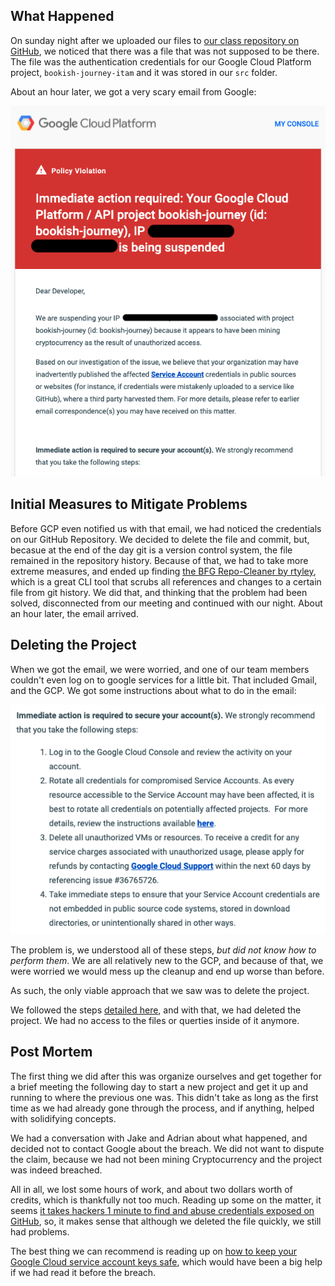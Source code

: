 ## What Happened

On sunday night after we uploaded our files to [our class repository on GitHub](https://github.com/AdrianTJ/bookish-journey), we noticed that there was a file that was not supposed to be there. The file was the authentication credentials for our Google Cloud Platform project, `bookish-journey-itam` and it was stored in our `src` folder. 

About an hour later, we got a very scary email from Google: 

![google-email](./google-email.png "Email from GCP")

## Initial Measures to Mitigate Problems

Before GCP even notified us with that email, we had noticed the credentials on our GitHub Repository. We decided to delete the file and commit, but, becasue at the end of the day git is a version control system, the file remained in the repository history. Because of that, we had to take more extreme measures, and ended up finding [the BFG Repo-Cleaner by rtyley](https://rtyley.github.io/bfg-repo-cleaner/), which is a great CLI tool that scrubs all references and changes to a certain file from git history. We did that, and thinking that the problem had been solved, disconnected from our meeting and continued with our night. About an hour later, the email arrived. 

## Deleting the Project

When we got the email, we were worried, and one of our team members couldn't even log on to google services for a little bit. That included Gmail, and the GCP. We got some instructions about what to do in the email: 

![google-email-instructions](./instructions.png "Instructions in the Email")

The problem is, we understood all of these steps, *but did not know how to perform them*. We are all relatively new to the GCP, and because of that, we were worried we would mess up the cleanup and end up worse than before. 

As such, the only viable approach that we saw was to delete the project. 

We followed the steps [detailed here](https://cloud.google.com/resource-manager/docs/creating-managing-projects#shutting_down_projects), and with that, we had deleted the project. We had no access to the files or querties inside of it anymore. 

## Post Mortem

The first thing we did after this was organize ourselves and get together for a brief meeting the following day to start a new project and get it up and running to where the previous one was. This didn't take as long as the first time as we had already gone through the process, and if anything, helped with solidifying concepts. 

We had a conversation with Jake and Adrian about what happened, and decided not to contact Google about the breach. We did not want to dispute the claim, because we had not been mining Cryptocurrency and the project was indeed breached. 

All in all, we lost some hours of work, and about two dollars worth of credits, which is thankfully not too much. Reading up some on the matter, it seems [it takes hackers 1 minute to find and abuse credentials exposed on GitHub](https://www.comparitech.com/blog/information-security/github-honeypot/), so, it makes sense that although we deleted the file quickly, we still had problems. 

The best thing we can recommend is reading up on [how to keep your Google Cloud service account keys safe](https://cloud.google.com/blog/products/identity-security/help-keep-your-google-cloud-service-account-keys-safe), which would have been a big help if we had read it before the breach. 
